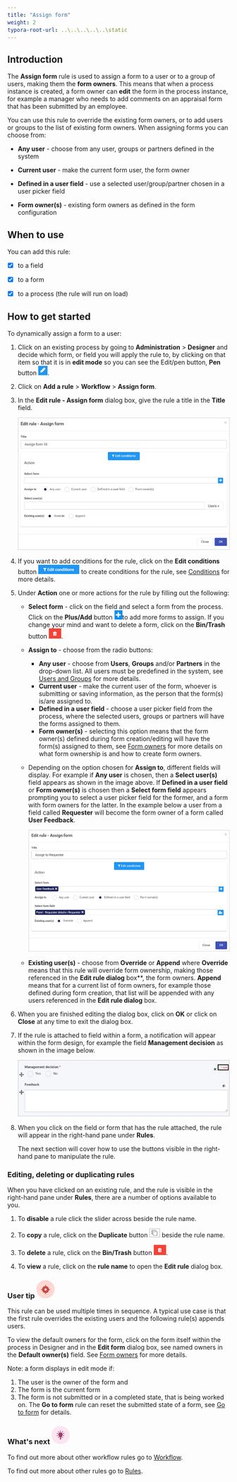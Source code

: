 ```yaml
---
title: "Assign form"
weight: 2
typora-root-url: ..\..\..\..\..\static
---
```


## Introduction ##

The **Assign form** rule is used to assign a form to a user or to a group of users, making them the **form owners**.  This means that when a process instance is created, a form owner can **edit** the form in the process instance, for example a manager who needs to add comments on an appraisal form that has been submitted by an employee. 

You can use this rule to override the existing form owners, or to add users or groups to the list of existing form owners. When assigning forms you can choose from:

- **Any user** - choose from any user, groups or partners defined in the system

- **Current user** - make the current form user, the form owner

- **Defined in a user field** - use a selected user/group/partner chosen in a user picker field

- **Form owner(s)** - existing form owners as defined in the form configuration

  

## When to use 
You can add this rule:
- [x] to a field
- [x] to a form
- [x] to a process (the rule will run on load)



## How to get started

To dynamically assign a form to a user:

1. Click on an existing process by going to **Administration** > **Designer** and decide which form, or field you will apply the rule to, by clicking on that item so that it is in **edit mode** so you can see the Edit/pen button,  **Pen** button ![Pen button](/images/penicon.png).

2. Click on **Add a rule** > **Workflow** > **Assign form**. 

3. In the **Edit rule - Assign form** dialog box, give the rule a title in the **Title** field.

   ![Edit rule - Assign form dialog box](/images/assign-rule.jpg)

   

4. If you want to add conditions for the rule, click on the **Edit conditions** button ![Edit conditions button](/images/editconditions.png) to create conditions for the rule, see [Conditions](/docs/platform/rules/general/add-conditions/) for more details.

5. Under **Action** one or more actions for the rule by filling out the following:

   - **Select form** - click on the field and select a form from the process. Click on the **Plus/Add** button ![Add/Plus button](/images/add-plus-action.jpg)to add more forms to assign. If you change your mind and want to delete a form, click on the **Bin/Trash** button ![Bin/Trash button](/images/bin.png).

   - **Assign to** - choose from the radio buttons:
     - **Any user** - choose from **Users**, **Groups** and/or **Partners** in the drop-down list. All users must be predefined in the system, see [Users and Groups](/docs/platform/administration/users/) for more details. 
     - **Current user** - make the current user of the form, whoever is submitting or saving information, as the person that the form(s) is/are assigned to.
     - **Defined in a user field** - choose a user picker field from the process, where the selected users, groups or partners will have the forms assigned to them. 
     - **Form owner(s)** - selecting this option means that the form owner(s) defined during form creation/editing will have the form(s) assigned to them, see [Form owners](/docs/platform/application-designer/forms/form-owners/) for more details on what form ownership is and how to create form owners.
     
   - Depending on the option chosen for **Assign to**, different fields will display. For example if **Any user** is chosen, then a **Select user(s)** field appears as shown in the image above. If **Defined in a user field** or **Form owner(s)** is chosen then a **Select form field** appears prompting you to select a user picker field for the former, and a form with form owners for the latter. In the example below a user from a field called **Requester** will become the form owner of a form called **User Feedback**.

     ![Select form field](/images/assign-form-select-field.jpg) 

   - **Existing user(s)** - choose from **Override** or **Append** where **Override** means that this rule will override form ownership, making those referenced in the **Edit rule dialog** box**, the form owners. **Append** means that for a current list of form owners, for example those defined during form creation, that list will be appended with any users referenced in the **Edit rule dialog** box. 

9. When you are finished editing the dialog box, click on **OK** or click on **Close** at any time to exit the dialog box.

10. If the rule is attached to field within a form, a notification will appear within the form design, for example the field **Management decision** as shown in the image below.

    ![Rule on a form field](/images/rule-in-form-example.jpg)

11. When you click on the field or form that has the rule attached, the rule will appear in the right-hand pane under **Rules**. 

    The next section will cover how to use the buttons visible in the right-hand pane to manipulate the rule.



### Editing, deleting or duplicating rules

When you have clicked on an existing rule, and the rule is visible in the right-hand pane under **Rules**, there are a number of options available to you.

1. To **disable** a rule click the slider across beside the rule name. 

2. To **copy** a rule, click on the **Duplicate** button ![Duplicate button](/images/duplicate-button.jpg) beside the rule name. 

3. To **delete** a rule, click on the **Bin/Trash** button ![Bin/Trash button](/images/bin.png).

4. To **view** a rule, click on the **rule name** to open the **Edit rule** dialog box.



### User tip ![Target icon](/images/05.png) ###

This rule can be used multiple times in sequence. A typical use case is that the first rule overrides the existing users and the following rule(s) appends users. 

To view the default owners for the form, click on the form itself within the process in Designer and in the **Edit form** dialog box,  see named owners in the **Default owner(s)** field. See [Form owners](/docs/platform/application-designer/forms/form-owners/) for more details.

Note: a form displays in edit mode if:

1) The user is the owner of the form and
2) The form is the current form 
3) The form is not submitted or in a completed state, that is being worked on. The **Go to form** rule can reset the submitted state of a form, see [Go to form](/docs/platform/rules/workflow/go-to-form/) for details. 



### What's next  ![Idea icon](/images/18.png) ###

To find out more about other workflow rules go to [Workflow](/docs/platform/rules/workflow/).

To find out more about other rules go to [Rules](/docs/platform/rules/).















